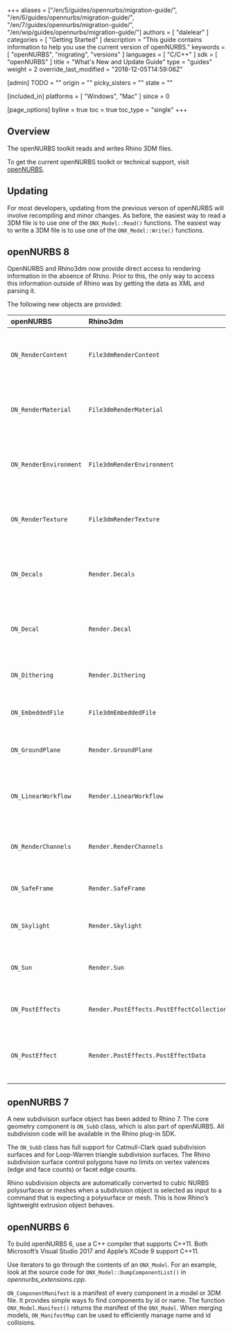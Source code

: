 +++
aliases = ["/en/5/guides/opennurbs/migration-guide/", "/en/6/guides/opennurbs/migration-guide/", "/en/7/guides/opennurbs/migration-guide/", "/en/wip/guides/opennurbs/migration-guide/"]
authors = [ "dalelear" ]
categories = [ "Getting Started" ]
description = "This guide contains information to help you use the current version of openNURBS."
keywords = [ "openNURBS", "migrating", "versions" ]
languages = [ "C/C++" ]
sdk = [ "openNURBS" ]
title = "What's New and Update Guide"
type = "guides"
weight = 2
override_last_modified = "2018-12-05T14:59:06Z"

[admin]
TODO = ""
origin = ""
picky_sisters = ""
state = ""

[included_in]
platforms = [ "Windows", "Mac" ]
since = 0

[page_options]
byline = true
toc = true
toc_type = "single"
+++

## Overview

The openNURBS toolkit reads and writes Rhino 3DM files.

To get the current openNURBS toolkit or technical support, visit [openNURBS](https://www.rhino3d.com/opennurbs).

## Updating

For most developers, updating from the previous verson of openNURBS will involve recompiling and minor changes. As before, the easiest way to read a 3DM file is to use one of the `ONX_Model::Read()` functions. The easiest way to write a 3DM file is to use one of the `ONX_Model::Write()` functions.

## openNURBS 8

OpenNURBS and Rhino3dm now provide direct access to rendering information in the absence of Rhino. Prior to this, the only way to access this information outside of Rhino was by getting the data as XML and parsing it.

The following new objects are provided:

| **openNURBS** | **Rhino3dm**                             | **Description**                                                  |
| :---------------------- | :-------------------------------------------- | :----------------------------------------------------------- |
| `ON_RenderContent`      | `File3dmRenderContent`                    | Provides access to generic render content settings.          |
| `ON_RenderMaterial`     | `File3dmRenderMaterial`                   | Provides access to settings specific to render materials.    |
| `ON_RenderEnvironment`  | `File3dmRenderEnvironment`                | Provides access to settings specific to render environments. |
| `ON_RenderTexture`      | `File3dmRenderTexture`                    | Provides access to settings specific to render textures.     |
| `ON_Decals`             | `Render.Decals`                           | Provides access to a collection of decals stored on object attributes. |
| `ON_Decal`              | `Render.Decal`                            | Provides access to settings for an individual decal in the collection. |
| `ON_Dithering`          | `Render.Dithering`                        | Provides access to dithering settings.                       |
| `ON_EmbeddedFile`       | `File3dmEmbeddedFile`                     | Provides access to embedded texture files.                   |
| `ON_GroundPlane`        | `Render.GroundPlane`                      | Provides access to ground plane settings.                    |
| `ON_LinearWorkflow`     | `Render.LinearWorkflow`                   | Provides access to gamma and linear workflow settings.       |
| `ON_RenderChannels`     | `Render.RenderChannels`                   | Provides access to render channels settings.                 |
| `ON_SafeFrame`          | `Render.SafeFrame`                        | Provides access to safe frame settings.                      |
| `ON_Skylight`           | `Render.Skylight`                         | Provides access to skylighting settings.                     |
| `ON_Sun`                | `Render.Sun`                              | Provides access to sun settings and sun position calculations. |
| `ON_PostEffects`        | `Render.PostEffects.PostEffectCollection` | Provides access to the list of post effects.                 |
| `ON_PostEffect`         | `Render.PostEffects.PostEffectData`       | Provides access to settings for an individual post effect in the list. |

## openNURBS 7

A new subdivision surface object has been added to Rhino 7. The core geometry component is `ON_SubD` class, which is also part of openNURBS. All subdivision code will be available in the Rhino plug-in SDK.

The `ON_SubD` class has full support for Catmull-Clark quad subdivision surfaces and for Loop-Warren triangle subdivision surfaces. The Rhino subdivision surface control polygons have no limits on vertex valences (edge and face counts) or facet edge counts.

Rhino subdivision objects are automatically converted to cubic NURBS polysurfaces or meshes when a subdivision object is selected as input to a command that is expecting a polysurface or mesh. This is how Rhino’s lightweight extrusion object behaves.

## openNURBS 6

To build openNURBS 6, use a C++ compiler that supports C++11. Both Microsoft’s Visual Studio 2017 and Apple’s XCode 9 support C++11.

Use iterators to go through the contents of an `ONX_Model`. For an example, look at the source code for `ONX_Model::DumpComponentList()` in *opennurbs_extensions.cpp*.

`ON_ComponentManifest` is a manifest of every component in a model or 3DM file. It provides simple ways fo find components by id or name. The function `ONX_Model.Manifest()` returns the manifest of the `ONX_Model`. When merging models, `ON_ManifestMap` can be used to efficiently manage name and id collisions.
